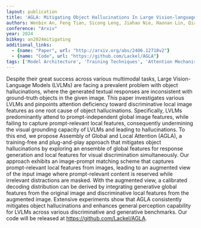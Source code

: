 ```yaml
---
layout: publication
title: 'AGLA: Mitigating Object Hallucinations In Large Vision-language Models With Assembly Of Global And Local Attention'
authors: Wenbin An, Feng Tian, Sicong Leng, Jiahao Nie, Haonan Lin, Qianying Wang, Guang Dai, Ping Chen, Shijian Lu
conference: "Arxiv"
year: 2024
bibkey: an2024mitigating
additional_links:
  - {name: "Paper", url: "http://arxiv.org/abs/2406.12718v2"}
  - {name: "Code", url: "https://github.com/Lackel/AGLA"}
tags: ['Model Architecture', 'Training Techniques', 'Attention Mechanism', 'Has Code', 'Multimodal Models', 'Prompting']
---
```

Despite their great success across various multimodal tasks, Large
Vision-Language Models (LVLMs) are facing a prevalent problem with object
hallucinations, where the generated textual responses are inconsistent with
ground-truth objects in the given image. This paper investigates various LVLMs
and pinpoints attention deficiency toward discriminative local image features
as one root cause of object hallucinations. Specifically, LVLMs predominantly
attend to prompt-independent global image features, while failing to capture
prompt-relevant local features, consequently undermining the visual grounding
capacity of LVLMs and leading to hallucinations. To this end, we propose
Assembly of Global and Local Attention (AGLA), a training-free and
plug-and-play approach that mitigates object hallucinations by exploring an
ensemble of global features for response generation and local features for
visual discrimination simultaneously. Our approach exhibits an image-prompt
matching scheme that captures prompt-relevant local features from images,
leading to an augmented view of the input image where prompt-relevant content
is reserved while irrelevant distractions are masked. With the augmented view,
a calibrated decoding distribution can be derived by integrating generative
global features from the original image and discriminative local features from
the augmented image. Extensive experiments show that AGLA consistently
mitigates object hallucinations and enhances general perception capability for
LVLMs across various discriminative and generative benchmarks. Our code will be
released at https://github.com/Lackel/AGLA.
